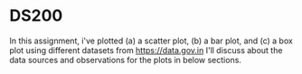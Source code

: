 # DS200
In this assignment, i've plotted (a) a scatter plot, (b) a bar plot, and (c) a box plot using different datasets from https://data.gov.in
I'll discuss about the data sources and observations for the plots in below sections.
